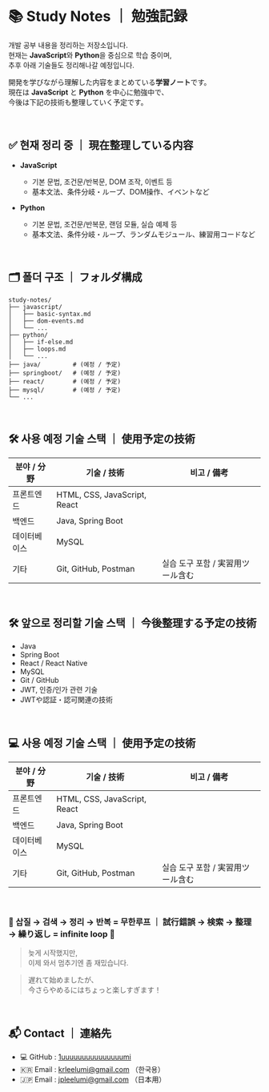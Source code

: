 # 📚 Study Notes ｜ 勉強記録

개발 공부 내용을 정리하는 저장소입니다.  
현재는 **JavaScript**와 **Python**을 중심으로 학습 중이며,  
추후 아래 기술들도 정리해나갈 예정입니다.

開発を学びながら理解した内容をまとめている**学習ノート**です。  
現在は **JavaScript** と **Python** を中心に勉強中で、  
今後は下記の技術も整理していく予定です。 


<br/>

## ✅ 현재 정리 중 ｜ 現在整理している内容

- **JavaScript**  
  - 기본 문법, 조건문/반복문, DOM 조작, 이벤트 등  
  - 基本文法、条件分岐・ループ、DOM操作、イベントなど

- **Python**  
  - 기본 문법, 조건문/반복문, 랜덤 모듈, 실습 예제 등  
  - 基本文法、条件分岐・ループ、ランダムモジュール、練習用コードなど  


<br/>

## 🗂 폴더 구조 ｜ フォルダ構成





```
study-notes/
├── javascript/
│   ├── basic-syntax.md
│   ├── dom-events.md
│   └── ...
├── python/
│   ├── if-else.md
│   ├── loops.md
│   └── ...
├── java/         # (예정 / 予定)
├── springboot/   # (예정 / 予定)
├── react/        # (예정 / 予定)
├── mysql/        # (예정 / 予定)
└── ...
```

<br>

## 🛠 사용 예정 기술 스택 ｜ 使用予定の技術

| 분야 / 分野       | 기술 / 技術                          | 비고 / 備考         |
|------------------|-------------------------------------|--------------------|
| 프론트엔드       | HTML, CSS, JavaScript, React       |                    |
| 백엔드           | Java, Spring Boot                  |                    |
| 데이터베이스      | MySQL                               |                    |
| 기타             | Git, GitHub, Postman               | 실습 도구 포함 / 実習用ツール含む |


<br/>

## 🛠 앞으로 정리할 기술 스택 ｜ 今後整理する予定の技術

- Java  
- Spring Boot  
- React / React Native  
- MySQL  
- Git / GitHub  
- JWT, 인증/인가 관련 기술  
- JWTや認証・認可関連の技術  


<br/>

## 💻 사용 예정 기술 스택 ｜ 使用予定の技術

| 분야 / 分野       | 기술 / 技術                          | 비고 / 備考         |
|------------------|-------------------------------------|--------------------|
| 프론트엔드       | HTML, CSS, JavaScript, React       |                    |
| 백엔드           | Java, Spring Boot                  |                    |
| 데이터베이스      | MySQL                               |                    |
| 기타             | Git, GitHub, Postman               | 실습 도구 포함 / 実習用ツール含む |


<br/>

### 📌 삽질 → 검색 → 정리 → 반복 = 무한루프 ｜ 試行錯誤 → 検索 → 整理 → 繰り返し = infinite loop 🤯


> 늦게 시작했지만,  
> 이제 와서 멈추기엔 좀 재밌습니다.

> 遅れて始めましたが、  
> 今さらやめるにはちょっと楽しすぎます！



<br/>

## 📬 Contact ｜ 連絡先

- 💻 GitHub : [1uuuuuuuuuuuuuuumi](https://github.com/1uuuuuuuuuuuuuuumi)  
- 🇰🇷 Email : krleelumi@gmail.com （한국용）  
- 🇯🇵 Email : jpleelumi@gmail.com （日本用）


